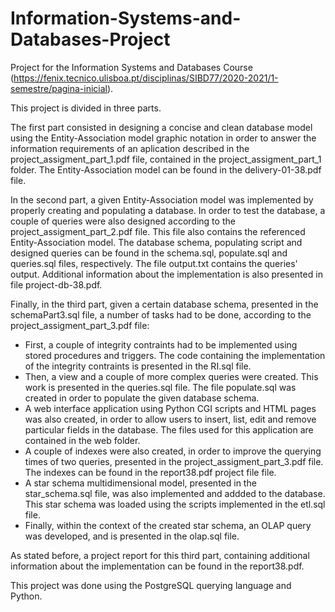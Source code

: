 # Information-Systems-and-Databases-Project

Project for the Information Systems and Databases Course (https://fenix.tecnico.ulisboa.pt/disciplinas/SIBD77/2020-2021/1-semestre/pagina-inicial).

This project is divided in three parts.

The first part consisted in designing a concise and clean database model using the Entity-Association model graphic notation in order to answer the information requirements of an aplication described in the project_assigment_part_1.pdf file, contained in the project_assigment_part_1 folder. The Entity-Association model can be found in the delivery-01-38.pdf file.

In the second part, a given Entity-Association model was implemented by properly creating and populating a database. In order to test the database, a couple of queries were also designed according to the project_assigment_part_2.pdf file. This file also contains the referenced Entity-Association model. The database schema, populating script and designed queries can be found in the schema.sql, populate.sql and queries.sql files, respectively. The file output.txt contains the queries' output. Additional information about the implementation is also presented in file project-db-38.pdf.

Finally, in the third part, given a certain database schema, presented in the schemaPart3.sql file, a number of tasks had to be done, according to the project_assigment_part_3.pdf file:
- First, a couple of integrity contraints had to be implemented using stored procedures and triggers. The code containing the implementation of the integrity contraints is presented in the RI.sql file.
- Then, a view and a couple of more complex queries were created. This work is presented in the queries.sql file. The file populate.sql was created in order to populate the given database schema.
- A web interface application using Python CGI scripts and HTML pages was also created, in order to allow users to insert, list, edit and remove particular fields in the database. The files used for this application are contained in the web folder. 
- A couple of indexes were also created, in order to improve the querying times of two queries, presented in the project_assigment_part_3.pdf file. The indexes can be found in the report38.pdf project file file.
- A star schema multidimensional model, presented in the star_schema.sql file, was also implemented and addded to the database. This star schema was loaded using the scripts implemented in the etl.sql file.
- Finally, within the context of the created star schema, an OLAP query was developed, and is presented in the olap.sql file.
	
As stated before, a project report for this third part, containing additional information about the implementation can be found in the report38.pdf.

This project was done using the PostgreSQL querying language and Python.
